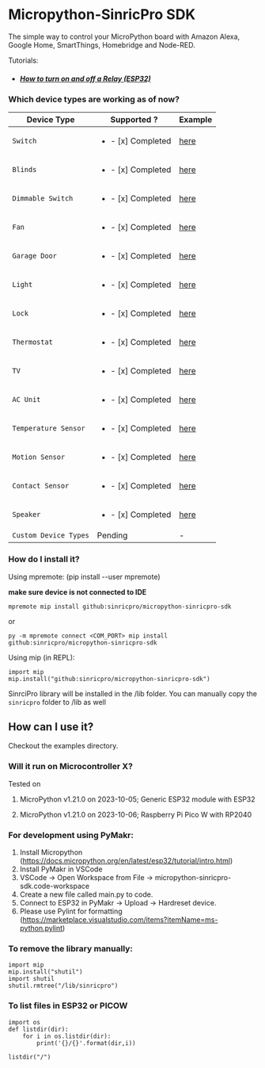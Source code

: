 # Micropython-SinricPro SDK

The simple way to control your MicroPython board with Amazon Alexa, Google Home, SmartThings, Homebridge and Node-RED.

Tutorials: 

- ##### [How to turn on and off a Relay (ESP32)](https://help.sinric.pro/pages/tutorials/switch/micropython/how-to-turn-on-and-off-a-relay-using-micropython.html)

### Which device types are working as of now?

|Device Type |Supported ? | Example
|---        |---               |--- 
| `Switch`  | <ul><li>- [x] Completed</li></ul>           | [here](https://github.com/sinricpro/micropython-sinricpro-sdk/tree/main/examples/switch)
| `Blinds`  | <ul><li>- [x] Completed</li></ul> | [here](https://github.com/sinricpro/micropython-sinricpro-sdk/tree/main/examples/blinds)
| `Dimmable Switch` | <ul><li>- [x] Completed</li></ul>  | [here](https://github.com/sinricpro/micropython-sinricpro-sdk/tree/main/examples/dim-switch)
| `Fan` | <ul><li>- [x] Completed</li></ul> | [here](https://github.com/sinricpro/micropython-sinricpro-sdk/tree/main/examples/dim-switch)
| `Garage Door` | <ul><li>- [x] Completed</li></ul> | [here](https://github.com/sinricpro/micropython-sinricpro-sdk/tree/main/examples/fan)
| `Light` | <ul><li>- [x] Completed</li></ul>  | [here](https://github.com/sinricpro/micropython-sinricpro-sdk/tree/main/examples/light)
| `Lock` | <ul><li>- [x] Completed</li></ul> | [here](https://github.com/sinricpro/micropython-sinricpro-sdk/tree/main/examples/lock)
| `Thermostat` | <ul><li>- [x] Completed</li></ul>  | [here](https://github.com/sinricpro/micropython-sinricpro-sdk/tree/main/examples/thermostat)
| `TV` | <ul><li>- [x] Completed</li></ul> | [here](https://github.com/sinricpro/micropython-sinricpro-sdk/tree/main/examples/tv)
| `AC Unit` | <ul><li>- [x] Completed</li></ul> | [here](https://github.com/sinricpro/micropython-sinricpro-sdk/tree/main/examples/ac-unit)
| `Temperature Sensor` | <ul><li>- [x] Completed</li></ul> | [here](https://github.com/sinricpro/micropython-sinricpro-sdk/tree/main/examples/temperature_sensor)
| `Motion Sensor` | <ul><li>- [x] Completed</li></ul> | [here](https://github.com/sinricpro/micropython-sinricpro-sdk/tree/main/examples/motion-sensor) 
| `Contact Sensor` | <ul><li>- [x] Completed</li></ul> | [here](https://github.com/sinricpro/micropython-sinricpro-sdk/tree/main/examples/contact-sensor) 
| `Speaker` | <ul><li>- [x] Completed</li></ul> | [here](https://github.com/sinricpro/micropython-sinricpro-sdk/tree/main/examples/speaker) 
| `Custom Device Types` | Pending | - 

### How do I install it?

Using mpremote: (pip install --user mpremote)

**make sure device is not connected to IDE**

```
mpremote mip install github:sinricpro/micropython-sinricpro-sdk 
```

or

```
py -m mpremote connect <COM_PORT> mip install github:sinricpro/micropython-sinricpro-sdk
```

Using mip (in REPL):
```
import mip
mip.install("github:sinricpro/micropython-sinricpro-sdk")
```

SinrciPro library will be installed in the /lib folder. You can manually copy the `sinricpro` folder to /lib as well

## How can I use it?

Checkout the examples directory.


### Will it run on Microcontroller X?

Tested on

1. MicroPython v1.21.0 on 2023-10-05; Generic ESP32 module with ESP32

2. MicroPython v1.21.0 on 2023-10-06; Raspberry Pi Pico W with RP2040

### For development using PyMakr:

1. Install Micropython (https://docs.micropython.org/en/latest/esp32/tutorial/intro.html) 
2. Install PyMakr in VSCode
3. VSCode -> Open Workspace from File -> micropython-sinricpro-sdk.code-workspace
4. Create a new file called main.py to code.
5. Connect to ESP32 in PyMakr -> Upload -> Hardreset device.
6. Please use Pylint for formatting (https://marketplace.visualstudio.com/items?itemName=ms-python.pylint) 

### To remove the library manually:

```
import mip
mip.install("shutil")
import shutil
shutil.rmtree("/lib/sinricpro")
```

### To list files in ESP32 or PICOW
```
import os
def listdir(dir):
    for i in os.listdir(dir):
        print('{}/{}'.format(dir,i))
    
listdir("/")
```
